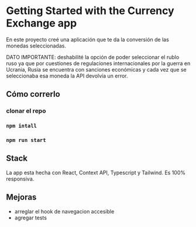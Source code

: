 # Getting Started with the Currency Exchange app

En este proyecto creé una aplicación que te da la conversión de las monedas seleccionadas.

DATO IMPORTANTE: deshabilité la opción de poder seleccionar el rublo ruso ya que por cuestiones de regulaciones internacionales por la guerra en Ucrania, Rusia se encuentra con sanciones económicas y cada vez que se seleccionaba esa moneda la API devolvía un error.

## Cómo correrlo

### clonar el repo

### `npm intall`

### `npm run start`

## Stack

La app esta hecha con React, Context API, Typescript y Tailwind. Es 100% responsiva.

## Mejoras

- arreglar el hook de navegacion accesible
- agregar tests
